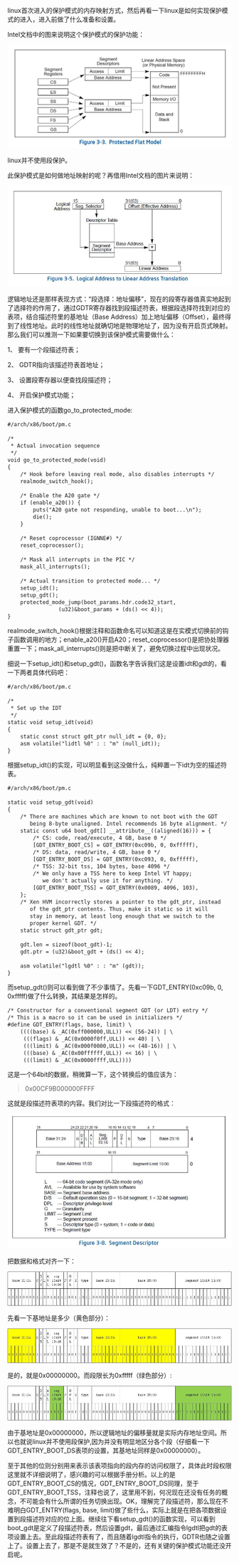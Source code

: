 linux首次进入的保护模式的内存映射方式，然后再看一下linux是如何实现保护模式的进入，进入前做了什么准备和设置。

Intel文档中的图来说明这个保护模式的保护功能：

![config](images/1.png)

linux并不使用段保护。

此保护模式是如何做地址映射的呢？再借用Intel文档的图片来说明：

![config](images/2.png)

逻辑地址还是那样表现方式：“段选择：地址偏移”，现在的段寄存器值真实地起到了选择符的作用了，通过GDTR寄存器找到段描述符表，根据段选择符找到对应的表项，结合描述符里的基地址（Base Address）加上地址偏移（Offset），最终得到了线性地址。此时的线性地址就确切地是物理地址了，因为没有开启页式映射。那么我们可以推测一下如果要切换到该保护模式需要做什么：

1、 要有一个段描述符表；

2、 GDTR指向该描述符表首地址；

3、 设置段寄存器以便查找段描述符；

4、 开启保护模式功能；

进入保护模式的函数go_to_protected_mode:

```
#/arch/x86/boot/pm.c
 
/*
 * Actual invocation sequence
 */
void go_to_protected_mode(void)
{
    /* Hook before leaving real mode, also disables interrupts */
    realmode_switch_hook();
 
    /* Enable the A20 gate */
    if (enable_a20()) {
        puts("A20 gate not responding, unable to boot...\n");
        die();
    }
 
    /* Reset coprocessor (IGNNE#) */
    reset_coprocessor();
 
    /* Mask all interrupts in the PIC */
    mask_all_interrupts();
 
    /* Actual transition to protected mode... */
    setup_idt();
    setup_gdt();
    protected_mode_jump(boot_params.hdr.code32_start,
                (u32)&boot_params + (ds() << 4));
}
```

realmode\_switch\_hook()根据注释和函数命名可以知道这是在实模式切换前的钩子函数调用的地方；enable\_a20()开启A20；reset\_coprocessor()是把协处理器重置一下；mask\_all\_interrupts()则是把中断关了，避免切换过程中出现状况。

细说一下setup\_idt()和setup\_gdt()，函数名字告诉我们这是设置idt和gdt的，看一下两者具体代码吧：

```
#/arch/x86/boot/pm.c

/*
 * Set up the IDT
 */
static void setup_idt(void)
{
    static const struct gdt_ptr null_idt = {0, 0};
    asm volatile("lidtl %0" : : "m" (null_idt));
}
```

根据setup\_idt()的实现，可以明显看到这没做什么，纯粹置一下idt为空的描述符表。

```
#/arch/x86/boot/pm.c
 
static void setup_gdt(void)
{
    /* There are machines which are known to not boot with the GDT
       being 8-byte unaligned. Intel recommends 16 byte alignment. */
    static const u64 boot_gdt[] __attribute__((aligned(16))) = {
        /* CS: code, read/execute, 4 GB, base 0 */
        [GDT_ENTRY_BOOT_CS] = GDT_ENTRY(0xc09b, 0, 0xfffff),
        /* DS: data, read/write, 4 GB, base 0 */
        [GDT_ENTRY_BOOT_DS] = GDT_ENTRY(0xc093, 0, 0xfffff),
        /* TSS: 32-bit tss, 104 bytes, base 4096 */
        /* We only have a TSS here to keep Intel VT happy;
           we don't actually use it for anything. */
        [GDT_ENTRY_BOOT_TSS] = GDT_ENTRY(0x0089, 4096, 103),
    };
    /* Xen HVM incorrectly stores a pointer to the gdt_ptr, instead
       of the gdt_ptr contents. Thus, make it static so it will
       stay in memory, at least long enough that we switch to the
       proper kernel GDT. */
    static struct gdt_ptr gdt;
 
    gdt.len = sizeof(boot_gdt)-1;
    gdt.ptr = (u32)&boot_gdt + (ds() << 4);
 
    asm volatile("lgdtl %0" : : "m" (gdt));
}
```

而setup\_gdt()则可以看到做了不少事情了。先看一下GDT\_ENTRY(0xc09b, 0, 0xfffff)做了什么转换，其结果是怎样的。

```
/* Constructor for a conventional segment GDT (or LDT) entry */
/* This is a macro so it can be used in initializers */
#define GDT_ENTRY(flags, base, limit) \
    ((((base) & _AC(0xff000000,ULL)) << (56-24)) | \
     (((flags) & _AC(0x0000f0ff,ULL)) << 40) | \
     (((limit) & _AC(0x000f0000,ULL)) << (48-16)) | \
     (((base) & _AC(0x00ffffff,ULL)) << 16) | \
     (((limit) & _AC(0x0000ffff,ULL))))
```

这是一个64bit的数据，稍微算一下，这个转换后的值应该为：

> 0x00CF9B000000FFFF

这就是段描述符表项的内容。我们对比一下段描述符的格式：

![config](images/3.png)

把数据和格式对齐一下：

![config](images/4.png)

先看一下基地址是多少（黄色部分）：

![config](images/5.png)

是的，就是0x00000000。而段限长为0xfffff（绿色部分）:

![config](images/6.png)

由于基地址是0x00000000，所以逻辑地址的偏移量就是实际内存地址空间。所以也就说linux并不使用段保护,因为并没有明显地区分各个段（仔细看一下GDT\_ENTRY\_BOOT\_DS表项的设置，其基地址同样是0x00000000）。

至于其他的位则分别用来表示该表项指向的段内存的访问权限了，具体此时段权限这里就不详细说明了，感兴趣的可以根据手册分析。以上的是GDT\_ENTRY\_BOOT\_CS的情况，GDT\_ENTRY\_BOOT\_DS同理，至于GDT\_ENTRY\_BOOT\_TSS，注释也说了，这里用不到，何况现在还没有任务的概念，不可能会有什么所谓的任务切换出现。OK，理解完了段描述符，那么现在不难明白GDT\_ENTRY(flags, base, limit)做了些什么，实际上就是在把各项数据设置到段描述符对应的位上面。继续往下看setup\_gdt()的函数实现，可以看到boot\_gdt是定义了段描述符表，然后设置gdt，最后通过汇编指令lgdtl把gdt的表项设置上去。至此段描述符表有了，而且随着lgdtl指令的执行，GDTR也随之设置上了。设置上去了，那是不是就生效了？不是的，还有关键的保护模式功能还没开启呢。